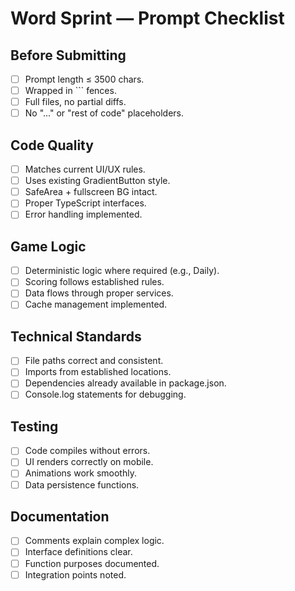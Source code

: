 
# Word Sprint — Prompt Checklist

## Before Submitting
- [ ] Prompt length ≤ 3500 chars.
- [ ] Wrapped in ``` fences.
- [ ] Full files, no partial diffs.
- [ ] No "..." or "rest of code" placeholders.

## Code Quality
- [ ] Matches current UI/UX rules.
- [ ] Uses existing GradientButton style.
- [ ] SafeArea + fullscreen BG intact.
- [ ] Proper TypeScript interfaces.
- [ ] Error handling implemented.

## Game Logic
- [ ] Deterministic logic where required (e.g., Daily).
- [ ] Scoring follows established rules.
- [ ] Data flows through proper services.
- [ ] Cache management implemented.

## Technical Standards
- [ ] File paths correct and consistent.
- [ ] Imports from established locations.
- [ ] Dependencies already available in package.json.
- [ ] Console.log statements for debugging.

## Testing
- [ ] Code compiles without errors.
- [ ] UI renders correctly on mobile.
- [ ] Animations work smoothly.
- [ ] Data persistence functions.

## Documentation
- [ ] Comments explain complex logic.
- [ ] Interface definitions clear.
- [ ] Function purposes documented.
- [ ] Integration points noted.

